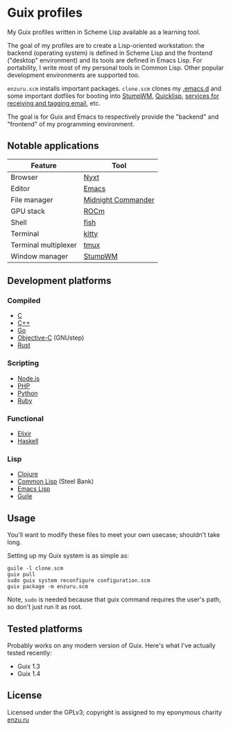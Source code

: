 # Guix profiles

My Guix profiles written in Scheme Lisp available as a learning tool.

The goal of my profiles are to create a Lisp-oriented workstation: the backend (operating system) is defined in Scheme Lisp and the frontend ("desktop" environment) and its tools are defined in Emacs Lisp. For portability, I write most of my personal tools in Common Lisp. Other popular development environments are supported too.

`enzuru.scm` installs important packages. `clone.scm` clones my [.emacs.d](https://github.com/enzuru/.emacs.d) and some important dotfiles for booting into [StumpWM](https://stumpwm.github.io), [Quicklisp](https://www.quicklisp.org/beta/), [services for receiving and tagging email](https://notmuchmail.org), etc.

The goal is for Guix and Emacs to respectively provide the "backend" and "frontend" of my programming environment.

## Notable applications

| Feature              | Tool                                                           |
|----------------------|----------------------------------------------------------------|
| Browser              | [Nyxt](https://nyxt.atlas.engineer/)                           |
| Editor               | [Emacs](https://github.com/enzuru/.emacs.d)                    |
| File manager         | [Midnight Commander](https://midnight-commander.org/)          |
| GPU stack            | [ROCm](https://www.amd.com/en/graphics/servers-solutions-rocm) |
| Shell                | [fish](https://fishshell.com/)                                 |
| Terminal             | [kitty](https://sw.kovidgoyal.net/kitty/)                      |
| Terminal multiplexer | [tmux](https://github.com/tmux/tmux/wiki)                      |
| Window manager       | [StumpWM](https://stumpwm.github.io)                           |

## Development platforms

### Compiled

- [C](https://en.wikipedia.org/wiki/C_(programming_language))
- [C++](https://en.wikipedia.org/wiki/C%2B%2B)
- [Go](https://go.dev/)
- [Objective-C](https://gnustep.github.io/) (GNUstep)
- [Rust](https://www.rust-lang.org/)

### Scripting

- [Node.js](https://nodejs.org/en)
- [PHP](https://www.php.net/)
- [Python](https://www.python.org/)
- [Ruby](https://www.ruby-lang.org/en/)

### Functional

- [Elixir](https://elixir-lang.org/)
- [Haskell](https://www.haskell.org/)

### Lisp

- [Clojure](https://clojure.org/)
- [Common Lisp](https://www.sbcl.org/) (Steel Bank)
- [Emacs Lisp](https://en.wikipedia.org/wiki/Emacs_Lisp)
- [Guile](https://www.gnu.org/software/guile/)

## Usage

You'll want to modify these files to meet your own usecase; shouldn't take long.

Setting up my Guix system is as simple as:

```
guile -l clone.scm
guix pull
sudo guix system reconfigure configuration.scm
guix package -m enzuru.scm
```

Note, `sudo` is needed because that guix command requires the user's path, so don't just run it as root.

## Tested platforms

Probably works on any modern version of Guix. Here's what I've actually tested recently:

- Guix 1.3
- Guix 1.4

## License

Licensed under the GPLv3; copyright is assigned to my eponymous charity [enzu.ru](https://enzu.ru)
